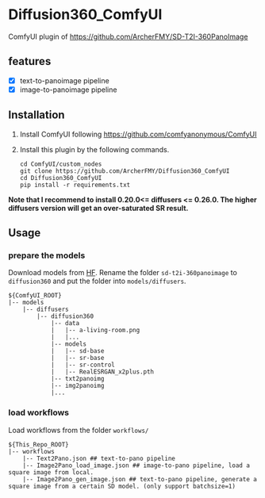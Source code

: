 # Diffusion360_ComfyUI
ComfyUI plugin of https://github.com/ArcherFMY/SD-T2I-360PanoImage

## features
- [x] text-to-panoimage pipeline
- [x] image-to-panoimage pipeline

## Installation
1. Install ComfyUI following https://github.com/comfyanonymous/ComfyUI
2. Install this plugin by the following commands.

   ```
   cd ComfyUI/custom_nodes
   git clone https://github.com/ArcherFMY/Diffusion360_ComfyUI
   cd Diffusion360_ComfyUI
   pip install -r requirements.txt
   ```
__Note that I recommend to install 0.20.0<= diffusers <= 0.26.0. The higher diffusers version will get an over-saturated SR result.__

## Usage
### prepare the models
Download models from [HF](https://huggingface.co/archerfmy0831/sd-t2i-360panoimage). Rename the folder `sd-t2i-360panoimage` to `diffusion360` and put the folder into `models/diffusers`.
```
${ComfyUI_ROOT} 
|-- models
    |-- diffusers
        |-- diffusion360
            |-- data  
            |   |-- a-living-room.png
            |   |...
            |-- models  
            |   |-- sd-base
            |   |-- sr-base
            |   |-- sr-control
            |   |-- RealESRGAN_x2plus.pth
            |-- txt2panoimg
            |-- img2panoimg
            |...
```

### load workflows
Load workflows from the folder `workflows/`
```
${This_Repo_ROOT} 
|-- workflows
    |-- Text2Pano.json ## text-to-pano pipeline
    |-- Image2Pano_load_image.json ## image-to-pano pipeline, load a square image from local.
    |-- Image2Pano_gen_image.json ## text-to-pano pipeline, generate a square image from a certain SD model. (only support batchsize=1)
    
```
   
